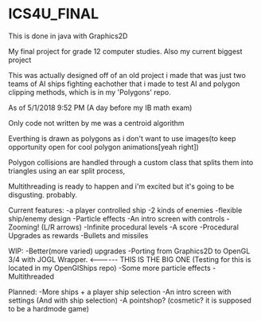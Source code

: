 # ICS4U_FINAL
This is done in java with Graphics2D

My final project for grade 12 computer studies. Also my current biggest project

This was actually designed off of an old project i made that was just two teams of AI ships fighting 
eachother that i made to test AI and polygon clipping methods, which is in my 'Polygons' repo.

As of 5/1/2018 9:52 PM (A day before my IB math exam)

Only code not written by me was a centroid algorithm

Everthing is drawn as polygons as i don't want to use images(to keep opportunity open for cool polygon animations[yeah right])

Polygon collisions are handled through a custom class that splits them into triangles using an ear split process, 

Multithreading is ready to happen and i'm excited but it's going to be disgusting. probably.


Current features:
-a player controlled ship
-2 kinds of enemies 
-flexible ship/enemy design
-Particle effects
-An intro screen with controls
-Zooming! (L/R arrows)
-Infinite procedural levels
-A score
-Procedural Upgrades as rewards 
-Bullets and missiles

WIP:
-Better(more varied) upgrades
-Porting from Graphics2D to OpenGL 3/4 with JOGL Wrapper. <------ THIS IS THE BIG ONE (Testing for this is located in my OpenGlShips repo)
-Some more particle effects
-Multithreaded

Planned:
-More ships + a player ship selection
-An intro screen with settings (And with ship selection)
-A pointshop? (cosmetic? it is supposed to be a hardmode game)
